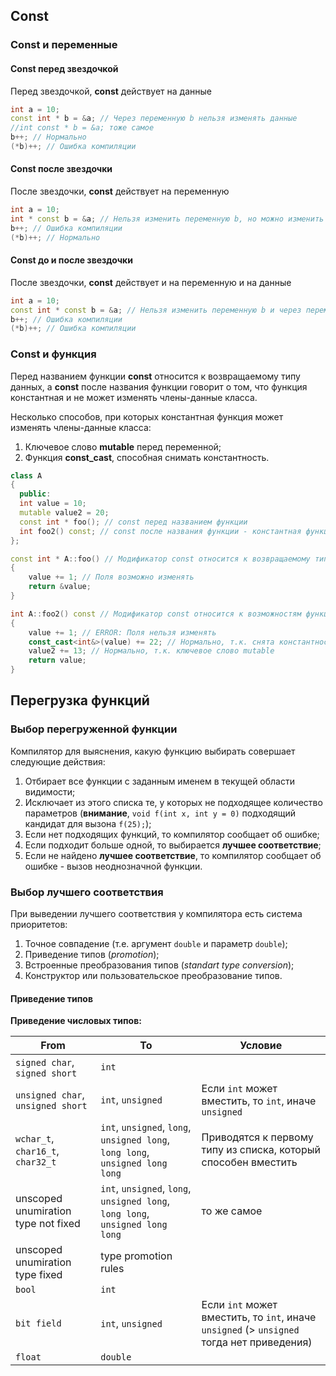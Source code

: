 ## Const

### Const и переменные

#### Const перед звездочкой

Перед звездочкой, **const** действует на данные

```cpp
int a = 10;
const int * b = &a; // Через переменную b нельзя изменять данные
//int const * b = &a; тоже самое
b++; // Нормально
(*b)++; // Ошибка компиляции
```

#### Const после звездочки

После звездочки, **const** действует на переменную

```c++
int a = 10;
int * const b = &a; // Нельзя изменить переменную b, но можно изменить данные
b++; // Ошибка компиляции
(*b)++; // Нормально
```

#### Const до и после звездочки

После звездочки, **const** действует и на переменную и на данные

```c++
int a = 10;
const int * const b = &a; // Нельзя изменить переменную b и через переменную b нельзя изменять данные
b++; // Ошибка компиляции
(*b)++; // Ошибка компиляции
```

### Const и функция

Перед названием функции **const** относится к возвращаемому типу данных, а **const** после названия функции говорит о том, что функция константная и не может изменять члены-данные класса.

Несколько способов, при которых константная функция может изменять члены-данные класса:

1. Ключевое слово **mutable** перед переменной;
2. Функция **const_cast**, способная снимать константность. 

```c++
class A
{
  public:
  int value = 10;
  mutable value2 = 20;
  const int * foo(); // const перед названием функции
  int foo2() const; // const после названия функции - константная функция
};

const int * A::foo() // Модификатор const относится к возвращаемому типу данных
{
    value += 1; // Поля возможно изменять
    return &value;
}

int A::foo2() const // Модификатор const относится к возможностям функции внутри класса
{
    value += 1; // ERROR: Поля нельзя изменять
    const_cast<int&>(value) += 22; // Нормально, т.к. снята константность
    value2 += 13; // Нормально, т.к. ключевое слово mutable
    return value;
}
```




## Перегрузка функций

### Выбор перегруженной функции

Компилятор для выяснения, какую функцию выбирать совершает следующие действия:
 1. Отбирает все функции с заданным именем в текущей области видимости;
 2. Исключает из этого списка те, у которых не подходящее количество параметров (**внимание**, `void f(int x, int y = 0)` подходящий кандидат для вызона `f(25);`);
 3. Если нет подходящих функций, то компилятор сообщает об ошибке;
 4. Если подходит больше одной, то выбирается **лучшее соответствие**;
 5. Если не найдено **лучшее соответствие**, то компилятор сообщает об ошибке - вызов неоднозначной функции.

 ### Выбор лучшего соответствия

 При выведении лучшего соответствия у компилятора есть система приоритетов:
  1. Точное совпадение (т.е. аргумент `double` и параметр `double`);
  2. Приведение типов (*promotion*);
  3. Встроенные преобразования типов (*standart type conversion*);
  4. Конструктор или пользовательское преобразование типов.

#### Приведение типов

**Приведение числовых типов:**

| From  | To | Условие |
| ------------- | ------------- | --- |
| `signed char`, `signed short` | `int`  | |
| `unsigned char`, `unsigned short` | `int`, `unsigned` | Если `int` может вместить, то `int`, иначе `unsigned` |
| `wchar_t`, `char16_t`, `char32_t` | `int`, `unsigned`, `long`, `unsigned long`, `long long`, `unsigned long long` | Приводятся к первому типу из списка, который способен вместить |
| unscoped unumiration type not fixed | `int`, `unsigned`, `long`, `unsigned long`, `long long`, `unsigned long long` | то же самое |
| unscoped unumiration type fixed | type promotion rules | |
| `bool` | `int` | |
| `bit field` | `int`, `unsigned` | Если `int` может вместить, то `int`, иначе `unsigned` (> `unsigned` тогда нет приведения) |
| `float` | `double` | |
